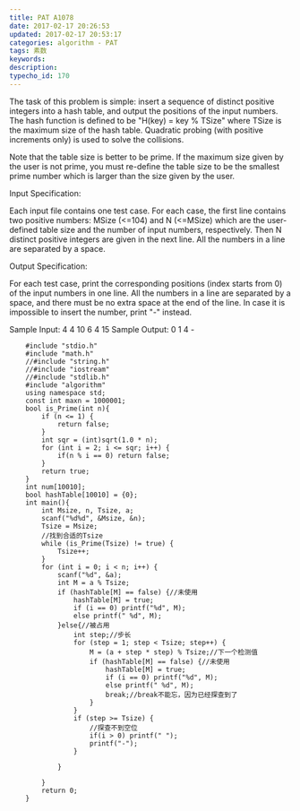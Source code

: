 ```yaml
---
title: PAT A1078
date: 2017-02-17 20:26:53
updated: 2017-02-17 20:53:17
categories: algorithm - PAT
tags: 素数
keywords:
description:
typecho_id: 170
---
```


The task of this problem is simple: insert a sequence of distinct positive integers into a hash table, and output the positions of the input numbers. The hash function is defined to be "H(key) = key % TSize" where TSize is the maximum size of the hash table. Quadratic probing (with positive increments only) is used to solve the collisions.

Note that the table size is better to be prime. If the maximum size given by the user is not prime, you must re-define the table size to be the smallest prime number which is larger than the size given by the user.

Input Specification:

Each input file contains one test case. For each case, the first line contains two positive numbers: MSize (<=104) and N (<=MSize) which are the user-defined table size and the number of input numbers, respectively. Then N distinct positive integers are given in the next line. All the numbers in a line are separated by a space.

Output Specification:

For each test case, print the corresponding positions (index starts from 0) of the input numbers in one line. All the numbers in a line are separated by a space, and there must be no extra space at the end of the line. In case it is impossible to insert the number, print "-" instead.

Sample Input:
4 4
10 6 4 15
Sample Output:
0 1 4 -
```
    #include "stdio.h"
    #include "math.h"
    //#include "string.h"
    //#include "iostream"
    //#include "stdlib.h"
    #include "algorithm"
    using namespace std;
    const int maxn = 1000001;
    bool is_Prime(int n){
        if (n <= 1) {
            return false;
        }
        int sqr = (int)sqrt(1.0 * n);
        for (int i = 2; i <= sqr; i++) {
            if(n % i == 0) return false;
        }
        return true;
    }
    int num[10010];
    bool hashTable[10010] = {0};
    int main(){
        int Msize, n, Tsize, a;
        scanf("%d%d", &Msize, &n);
        Tsize = Msize;
        //找到合适的Tsize
        while (is_Prime(Tsize) != true) {
            Tsize++;
        }
        for (int i = 0; i < n; i++) {
            scanf("%d", &a);
            int M = a % Tsize;
            if (hashTable[M] == false) {//未使用
                hashTable[M] = true;
                if (i == 0) printf("%d", M);
                else printf(" %d", M);
            }else{//被占用
                int step;//步长
                for (step = 1; step < Tsize; step++) {
                    M = (a + step * step) % Tsize;//下一个检测值
                    if (hashTable[M] == false) {//未使用
                        hashTable[M] = true;
                        if (i == 0) printf("%d", M);
                        else printf(" %d", M);
                        break;//break不能忘，因为已经探查到了
                    }
                }
                if (step >= Tsize) {
                    //探查不到空位
                    if(i > 0) printf(" ");
                    printf("-");
                }
            
            }
            
        }
        return 0;
    }
```